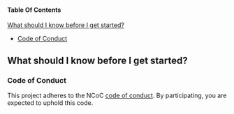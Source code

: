#### Table Of Contents

[What should I know before I get started?](#what-should-i-know-before-i-get-started)
  * [Code of Conduct](#code-of-conduct)
  
## What should I know before I get started?

### Code of Conduct

This project adheres to the NCoC [code of conduct](CODE_OF_CONDUCT.md).
By participating, you are expected to uphold this code.
